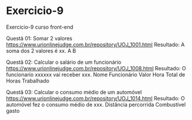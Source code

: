 # Exercicio-9
Exercicio-9 curso front-end

Questã 01: Somar 2 valores https://www.urionlinejudge.com.br/repository/UOJ_1001.html
Resultado: A soma dos 2 valores é xx.
A B

Questã 02: Calcular o salário de um funcionário https://www.urionlinejudge.com.br/repository/UOJ_1008.html
Resultado: O funcionario xxxxxx vai receber xxx.
Nome Funcionário Valor Hora Total de Horas Trabalhado

Questã 03: Calcular o consumo médio de um automóvel https://www.urionlinejudge.com.br/repository/UOJ_1014.html
Resultado: O automóvel fez o consumo médio de xxx.
Distância percorrida Combustível gasto

